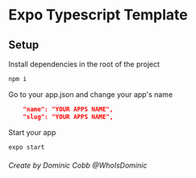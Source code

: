 # Expo Typescript Template

## Setup

Install dependencies in the root of the project

```bash
npm i
```

Go to your app.json and change your app's name

```json
    "name": "YOUR APPS NAME",
    "slug": "YOUR APPS NAME",
```

Start your app

```bash
expo start
```

###### Create by Dominic Cobb @WhoIsDominic
